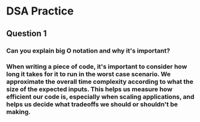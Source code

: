 # DSA Practice

## Question 1

### Can you explain big O notation and why it's important?

### When writing a piece of code, it's important to consider how long it takes for it to run in the worst case scenario. We approximate the overall time complexity according to what the size of the expected inputs. This helps us measure how efficient our code is, especially when scaling applications, and helps us decide what tradeoffs we should or shouldn't be making.
